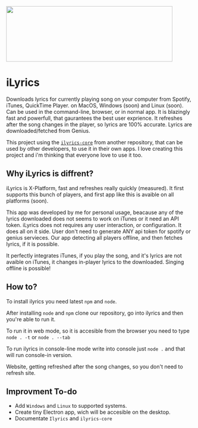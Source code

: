 <img src="https://i.imgur.com/CaR5NMg.png" height="149" width="447">

# iLyrics
Downloads lyrics for currently playing song on your computer from Spotify, iTunes, QuickTime Player.
on MacOS, Windows (soon) and Linux (soon). Can be used in the command-line, browser, or in normal app.
It is blazingly fast and powerfull, that gaurantees the best user exprience. It refreshes after the song changes in the player, so lyrics are 100% accurate.
Lyrics are downloaded/fetched from Genius.

This project using the [`ilyrics-core`](https://github.com/Mondonno/ilyrics-core) from another repository, that can be used by other developers, to use it in their own apps.
I love creating this project and i'm thinking that everyone love to use it too.

## Why iLyrics is diffrent?
iLyrics is X-Platform, fast and refreshes really quickly (measured).
It first supports this bunch of players, and first app like this is avaible on all platforms (soon).

This app was developed by me for personal usage, beacause any of the lyrics downloaded does not seems to work on iTunes or it need an API token.
iLyrics does not requires any user interaction, or configuration. It does all on it side.
User don't need to generate ANY api token for spotify or genius servieces. Our app detecting all players offline, and then fetches lyrics, if it is possible.

It perfectly integrates iTunes, if you play the song, and it's lyrics are not avaible on iTunes, it changes in-player lyrics to the downloaded.
Singing offline is possible!

## How to?
To install ilyrics you need latest `npm` and `node`. 

After installing `node` and `npm` clone our repository, go into ilyrics and then you're able to run it.

To run it in web mode, so it is accesible from the browser you need to type `node . -t` or `node . --tab`

To run ilyrics in console-line mode write into console just `node .` and that will run console-in version.

Website, getting refreshed after the song changes, so you don't need to refresh site.

## Improvment To-do
- Add `Windows` and `Linux` to supported systems.
- Create tiny Electron app, wich will be accesible on the desktop.
- Documentate `Ilyrics` and `ilyrics-core`
